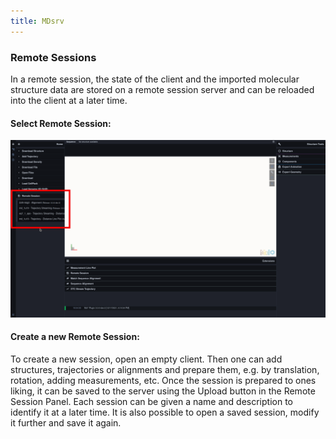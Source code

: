 ```yaml
---
title: MDsrv
---
```


### Remote Sessions

In a remote session, the state of the client and the imported molecular structure data are stored on a remote session server and can be reloaded into the client at a later time.

#### Select Remote Session:

[![alt text](remote.png "Select Remote Session")](remote.png)

#### Create a new Remote Session:

To create a new session, open an empty client. Then one can add structures, trajectories or alignments and prepare them, e.g. by translation, rotation, adding measurements, etc. Once the session is prepared to ones liking, it can be saved to the server using the Upload button in the Remote Session Panel. Each session can be given a name and description to identify it at a later time. It is also possible to open a saved session, modify it further and save it again.